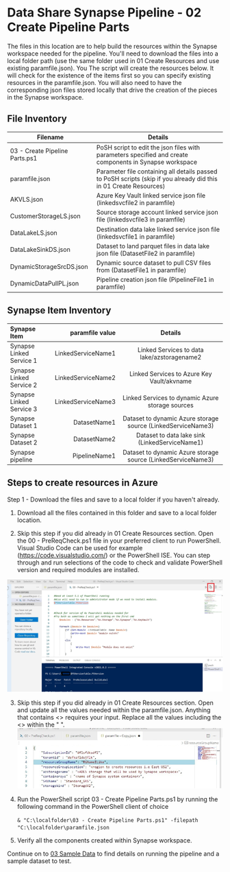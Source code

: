 # Data Share Synapse Pipeline - 02 Create Pipeline Parts

The files in this location are to help build the resources within the Synapse workspace needed for the pipeline.  You'll need to download the files into a local folder path (use the same folder used in 01 Create Resources and use existing paramfile.json).  You  The script will create the resources below.  It will check for the existence of the items first so you can specify existing resources in the paramfile.json.  You will also need to have the corresponding json files stored locally that drive the creation of the pieces in the Synapse workspace.  

## File Inventory

Filename  | Details
------------- | -------------
03 - Create Pipeline Parts.ps1  | PoSH script to edit the json files with parameters specified and create components in Synapse workspace
paramfile.json | Parameter file containing all details passed to PoSH scripts (skip if you already did this in 01 Create Resources)
AKVLS.json | Azure Key Vault linked service json file (linkedsvcfile2 in paramfile)
CustomerStorageLS.json | Source storage account linked service json file (linkedsvcfile3 in paramfile)
DataLakeLS.json | Destination data lake linked service json file (linkedsvcfile1 in paramfile) 
DataLakeSinkDS.json | Dataset to land parquet files in data lake json file (DatasetFile2 in paramfile)
DynamicStorageSrcDS.json | Dynamic source dataset to pull CSV files from (DatasetFile1 in paramfile)  
DynamicDataPullPL.json | Pipeline creation json file (PipelineFile1 in paramfile) 

## Synapse Item Inventory

Synapse Item | paramfile value | Details
| :--- | ---: | :---:
Synapse Linked Service 1 | LinkedServiceName1 | Linked Services to data lake/azstoragename2
Synapse Linked Service 2 | LinkedServiceName2 | Linked Services to Azure Key Vault/akvname
Synapse Linked Service 3 | LinkedServiceName3 | Linked Services to dynamic Azure storage sources
Synapse Dataset 1 | DatasetName1 | Dataset to dynamic Azure storage source (LinkedServiceName3)
Synapse Dataset 2 | DatasetName2 | Dataset to data lake sink (LinkedServiceName1)
Synapse pipeline| PipelineName1 | Dataset to dynamic Azure storage source (LinkedServiceName3)

## Steps to create resources in Azure  

Step 1 - Download the files and save to a local folder if you haven't already. 

1. Download all the files contained in this folder and save to a local folder location.  

2. Skip this step if you did already in 01 Create Resources section.  Open the 00 - PreReqCheck.ps1 file in your preferred client to run PowerShell.  Visual Studio Code can be used for example (https://code.visualstudio.com/) or the PowerShell ISE.  You can step through and run selections of the code to check and validate PowerShell version and required modules are installed.
  
![alt text](https://github.com/hfoley/EDU/blob/master/images/VSCodeRunSelection.jpg?raw=true)

3. Skip this step if you did already in 01 Create Resources section.  Open and update all the values needed within the paramfile.json.  Anything that contains <> requires your input.  Replace all the values including the <> within the " ".  
	![alt text](https://github.com/hfoley/EDU/blob/master/images/EditingParamFile.jpg?raw=true)
  
4.  Run the PowerShell script 03 - Create Pipeline Parts.ps1 by running the following command in the PowerShell client of choice

	`& "C:\localfolder\03 - Create Pipeline Parts.ps1" -filepath "C:\localfolder\paramfile.json`

5.  Verify all the components created within Synapse workspace. 

Continue on to [03 Sample Data](https://github.com/hfoley/DataSharePipeline/tree/main/03%20Sample%20Data) to find details on running the pipeline and a sample dataset to test.  



